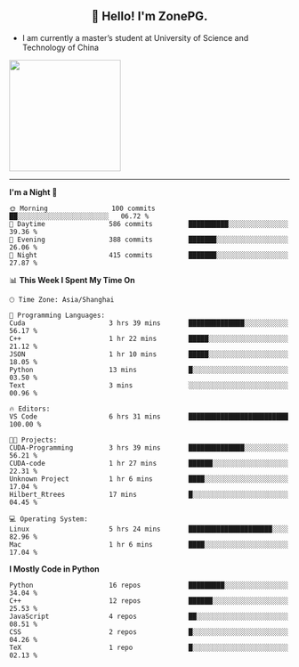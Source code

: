 <h2 align="center">👋 Hello! I'm ZonePG.</h2>

- I am currently a master’s student at University of Science and Technology of China

<img height=200 align="center" src="https://github-readme-stats.vercel.app/api?username=zonepg" />

-------

<!--START_SECTION:waka-->
**I'm a Night 🦉** 

```text
🌞 Morning                100 commits         ██░░░░░░░░░░░░░░░░░░░░░░░   06.72 % 
🌆 Daytime                586 commits         ██████████░░░░░░░░░░░░░░░   39.36 % 
🌃 Evening                388 commits         ███████░░░░░░░░░░░░░░░░░░   26.06 % 
🌙 Night                  415 commits         ███████░░░░░░░░░░░░░░░░░░   27.87 % 
```


📊 **This Week I Spent My Time On** 

```text
🕑︎ Time Zone: Asia/Shanghai

💬 Programming Languages: 
Cuda                     3 hrs 39 mins       ██████████████░░░░░░░░░░░   56.17 % 
C++                      1 hr 22 mins        █████░░░░░░░░░░░░░░░░░░░░   21.12 % 
JSON                     1 hr 10 mins        █████░░░░░░░░░░░░░░░░░░░░   18.05 % 
Python                   13 mins             █░░░░░░░░░░░░░░░░░░░░░░░░   03.50 % 
Text                     3 mins              ░░░░░░░░░░░░░░░░░░░░░░░░░   00.96 % 

🔥 Editors: 
VS Code                  6 hrs 31 mins       █████████████████████████   100.00 % 

🐱‍💻 Projects: 
CUDA-Programming         3 hrs 39 mins       ██████████████░░░░░░░░░░░   56.21 % 
CUDA-code                1 hr 27 mins        ██████░░░░░░░░░░░░░░░░░░░   22.31 % 
Unknown Project          1 hr 6 mins         ████░░░░░░░░░░░░░░░░░░░░░   17.04 % 
Hilbert_Rtrees           17 mins             █░░░░░░░░░░░░░░░░░░░░░░░░   04.45 % 

💻 Operating System: 
Linux                    5 hrs 24 mins       █████████████████████░░░░   82.96 % 
Mac                      1 hr 6 mins         ████░░░░░░░░░░░░░░░░░░░░░   17.04 % 
```

**I Mostly Code in Python** 

```text
Python                   16 repos            █████████░░░░░░░░░░░░░░░░   34.04 % 
C++                      12 repos            ██████░░░░░░░░░░░░░░░░░░░   25.53 % 
JavaScript               4 repos             ██░░░░░░░░░░░░░░░░░░░░░░░   08.51 % 
CSS                      2 repos             █░░░░░░░░░░░░░░░░░░░░░░░░   04.26 % 
TeX                      1 repo              █░░░░░░░░░░░░░░░░░░░░░░░░   02.13 % 
```




<!--END_SECTION:waka-->
